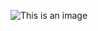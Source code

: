 ![This is an image](https://upload.wikimedia.org/wikipedia/commons/thumb/a/aa/Mass_Effect_logo.png/799px-Mass_Effect_logo.png)

